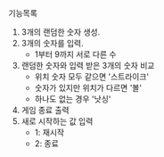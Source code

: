 
기능목록

1. 3개의 랜덤한 숫자 생성.
2. 3개의 숫자를 입력.
    - 1부터 9까지 서로 다른 수
3. 랜덤한 숫자와 입력 받은 3개의 숫자 비교
    - 위치 숫자 모두 같으면 '스트라이크'
    - 숫자가 있지만 위치가 다르면 '볼'
    - 하나도 없는 경우 '낫싱'
4. 게임 종료 출력
5. 새로 시작하는 값 입력
    - 1: 재시작
    - 2: 종료


